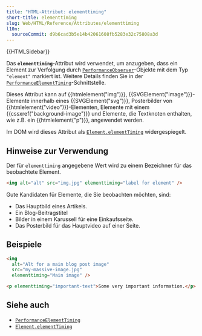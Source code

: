 ```yaml
---
title: "HTML-Attribut: elementtiming"
short-title: elementtiming
slug: Web/HTML/Reference/Attributes/elementtiming
l10n:
  sourceCommit: d9b6cad3b5e14b42061608fb5283e32c75808a3d
---
```


{{HTMLSidebar}}

Das **`elementtiming`**-Attribut wird verwendet, um anzugeben, dass ein Element zur Verfolgung durch [`PerformanceObserver`](/de/docs/Web/API/PerformanceObserver)-Objekte mit dem Typ `"element"` markiert ist. Weitere Details finden Sie in der [`PerformanceElementTiming`](/de/docs/Web/API/PerformanceElementTiming)-Schnittstelle.

Dieses Attribut kann auf {{htmlelement("img")}}, {{SVGElement("image")}}-Elemente innerhalb eines {{SVGElement("svg")}}, Posterbilder von {{htmlelement("video")}}-Elementen, Elemente mit einem {{cssxref("background-image")}} und Elemente, die Textknoten enthalten, wie z.B. ein {{htmlelement("p")}}, angewendet werden.

Im DOM wird dieses Attribut als [`Element.elementTiming`](/de/docs/Web/API/Element/elementTiming) widergespiegelt.

## Hinweise zur Verwendung

Der für `elementtiming` angegebene Wert wird zu einem Bezeichner für das beobachtete Element.

```html
<img alt="alt" src="img.jpg" elementtiming="label for element" />
```

Gute Kandidaten für Elemente, die Sie beobachten möchten, sind:

- Das Hauptbild eines Artikels.
- Ein Blog-Beitragstitel
- Bilder in einem Karussell für eine Einkaufsseite.
- Das Posterbild für das Hauptvideo auf einer Seite.

## Beispiele

```html
<img
  alt="Alt for a main blog post image"
  src="my-massive-image.jpg"
  elementtiming="Main image" />

<p elementtiming="important-text">Some very important information.</p>
```

## Siehe auch

- [`PerformanceElementTiming`](/de/docs/Web/API/PerformanceElementTiming)
- [`Element.elementTiming`](/de/docs/Web/API/Element/elementTiming)
